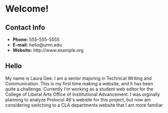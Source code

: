 
  <body>
  <h1>Welcome!</h1>
  <div id="contact">
    <h2>Contact Info</h2>
    <ul>
      <li><strong>Phone:</strong> 555-555-5555</li>
      <li><strong>E-mail:</strong> hello@umn.edu</li>
      <li><strong>Website:</strong> http://www.example.org</li>
    </ul>
  </div>
  <h2>Hello</h2>
  <p>My name is Laura Gee. I am a senior majoring in Technical Writing and Communication. This is my first time making a website, and it has been quite a challenge. Currently I'm working as a student web editor for the College of Liberal Arts Office of Insititutional Advancement. I was orginally planning to analyze Protocol 46's website for this project, but now am considering switching to a CLA departments website that I am more familiar  </p> 
